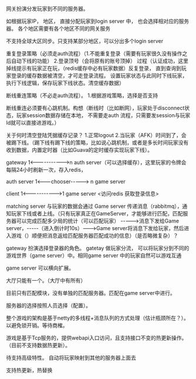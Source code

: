 网关扮演分发玩家到不同的服务器。

如根据玩家IP， 地区， 直接分配玩家到login server 中， 也会选择相对应的服务器。 各个地区需要有各个地区不同的网关服务

不支持全球大区同步。只支持某部分地区，可以分出多个login server

重复登录策略（必须走auth流程）（1.不能重复登录（需要有玩家很久没有操作之后自动下线的功能） 2.登录顶号（会将原有的账号顶掉） 过程（认证成功，这里掉线提示有玩家正在玩，（redis缓存中必有玩家数据）反复登录，
直到查询到玩家登录的缓存数据被清空，才可走登录流程。 设置玩家状态与此同时下线玩家，执行下线逻辑，保存玩家下线状态。清空缓存数据）

断线重连策略（不必走auth流程）。 1.根据游戏策略，选择是否支持

断线重连必须要有心跳机制。构想（断线时（比如断网），玩家处于disconnect状态，玩家session数据存储在本地， 不需要走auth 流程，只需要发session与玩家Id就可以直接进游戏。）

关于何时清空登陆凭据缓存记录？
1.正常logout
2.当玩家（AFK）时间到了，会被踢下线。（踢下线有踢下线的策略，比如说心跳机制，或者是多长时间玩家没有收到数据，内置定时器（比如Guava的定时缓存实现玩家下线）。

gateway 1<----------->n auth server（可以选择缓存），这里玩家的令牌会每隔24小时刷新一次，存入redis，

auth server 1<---chooser----->  n game server

client 1<----------->1 game server <访问redis 获取登录信息>

matching server 与玩家的数据会通过 Game server 传递消息（rabbitmq），通知玩家下线或者上线。（只有玩家真正在GameServer，才能够进行匹配，匹配服务器可以完成匹配多少局的统计（可以匹配玩家）
----->消息下发给Game server，-----（进入倒计时10s）--->Game server将消息下发给玩家，然后进入游戏（）顺便把消息返给匹配服务器匹配成功的信息）（是否略微复杂）？

gateway 扮演选择登录器的角色。 gatetay 做玩家分流， 可以将玩家分到不同的游戏世界（game server）中。相同game server 中的玩家自然可以游戏互通

game server 可以横向扩展。

大厅只能有一个。（大厅中有所有）

目前只有匹配模块，没有单独的匹配服务器。匹配在game server中进行。


服务器的选择按照人员选择（配置）。

整个游戏的架构是基于netty的多线程+消息队列的方式处理（估计瓶颈所在？）。以避免锁开销。等待商榷。

游戏是基于Tcp服务的，提供webapi入口访问，且支持接口不变的热更新操作。（目前不支持数据热更新）。

待支持高级特性。
自动将玩家映射到其他的服务器上面去

支持热更新，热替换